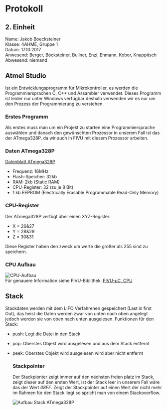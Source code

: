 # Protokoll
## 2. Einheit
  Name: Jakob Boecksteiner  
  Klasse: 4AHME, Gruppe 1  
  Datum: 17.10.2017  
  Anwesend: Berger, Böcksteiner, Bullner, Enzi, Ehmann, Kobor, Knappitsch  
  Abwesend: niemand  
  
  ## Atmel Studio  
  Ist ein Entwicklungsprogramm für Mikrokontroller, es werden die Programmiersprachen C, C++ und Assambler verwendet. Dieses Programm ist leider nur unter Windows verfügbar deshalb verwenden wir es nur um den Prozess der Programmierung zu verstehen.  
  
  ### Erstes Programm  
  Als erstes muss man um ein Projekt zu starten eine Programmiersprache auswählen und danach den gewünschten Prozessor in unserem Fall ist das der ATmega328P, da wir auch in FIVU mit diesem Prozessor arbeiten.
  
  ### Daten ATmega328P
  [Datenblatt ATmega328P](http://www.atmel.com/Images/Atmel-42735-8-bit-AVR-Microcontroller-ATmega328-328P_Datasheet.pdf)
  * Frequenz: 16MHz  
  * Flash-Speicher: 32kb  
  * RAM: 2kb (Static RAM)  
  * CPU-Register: 32 (zu je 8 Bit)  
  * 1 kb EEPROM (Electrically Erasable Programmable Read-Only Memory)
  
  ### CPU-Register
  Der ATmega328P verfügt über einen XYZ-Register:   
  * X = 26&27   
  * Y = 28&29   
  * Z = 30&31  
  
  Diese Register haben den zweck um werte die größer als 255 sind zu speichern.
  
  ### CPU Aufbau
 ![CPU-Aufbau](https://github.com/HTLMechatronics/m14-la1-sx/blob/boejam13/boejam13/CPU-Mikroprozessor.png)  
   Für genauere Information siehe FIVU-Biblithek: [FIVU-µC, CPU](https://lms.at/dotlrn/classes/informatik/610437.4AHME_FIVU.17_18/xolrn/EC743ABCF7AB5.symlink?resource_id=0-237409759&m=view#188315330)  
   
  ## Stack
  Stackdaten werden mit dem LIFO Verfahrenen gespeichert (Last in first Out), das heist die Daten werden zwar von unten nach oben angelegt jedoch werden sie von oben nach unten ausgelesen. Funktionen für den Stack:  
- push: Legt die Datei in den Stack
- pop: Oberstes Objekt wird ausgelesen und aus dem Stack entfernt  
- peek: Oberstes Objekt wird ausgelesen wird aber nicht entfernt
   
   ### Stackpointer
   
   Der Stackpionter zeigt immer auf den nächsten freien platz im Stack, zeigt dieser auf den ersten Wert, ist der Stack leer in unserem Fall wäre das der Wert *08FF*. Zeigt der Stackpointer auf einen Wert der nicht mehr im Rahmen für den Stack liegt so spricht man von einem Stackoverflow.
   
   ![Aufbau Stack ATmega328P](https://github.com/HTLMechatronics/m14-la1-sx/blob/boejam13/boejam13/StackSpeicher.png)  
   
   
   
